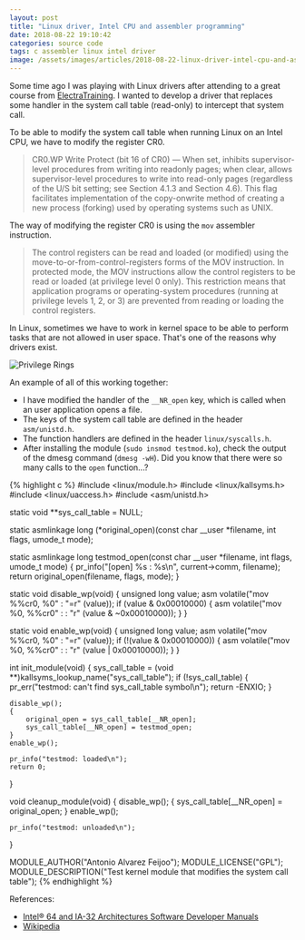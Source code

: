 ```yaml
---
layout: post
title: "Linux driver, Intel CPU and assembler programming"
date: 2018-08-22 19:10:42
categories: source code
tags: c assembler linux intel driver
image: /assets/images/articles/2018-08-22-linux-driver-intel-cpu-and-assembler-programming/linux-driver-intel-cpu-and-assembler-programming.png
---
```


Some time ago I was playing with Linux drivers after attending to a great course from [ElectraTraining](http://www.electratraining.org/english/). I wanted to develop a driver that replaces some handler in the system call table (read-only) to intercept that system call.

To be able to modify the system call table when running Linux on an Intel CPU, we have to modify the register CR0.

> CR0.WP
> Write Protect (bit 16 of CR0) — When set, inhibits supervisor-level procedures from writing into readonly
> pages; when clear, allows supervisor-level procedures to write into read-only pages (regardless of the
> U/S bit setting; see Section 4.1.3 and Section 4.6). This flag facilitates implementation of the copy-onwrite
> method of creating a new process (forking) used by operating systems such as UNIX.

The way of modifying the register CR0 is using the `mov` assembler instruction.

> The control registers can be read and loaded (or modified) using the move-to-or-from-control-registers forms
> of the MOV instruction. In protected mode, the MOV instructions allow the control registers to be read or loaded
> (at privilege level 0 only). This restriction means that application programs or operating-system procedures
> (running at privilege levels 1, 2, or 3) are prevented from reading or loading the control registers.

In Linux, sometimes we have to work in kernel space to be able to perform tasks that are not allowed in user space. That's one of the reasons why drivers exist.

![Privilege Rings](https://upload.wikimedia.org/wikipedia/commons/2/2f/Priv_rings.svg)

An example of all of this working together:

* I have modified the handler of the `__NR_open` key, which is called when an user application opens a file.
* The keys of the system call table are defined in the header `asm/unistd.h`.
* The function handlers are defined in the header `linux/syscalls.h`.
* After installing the module (`sudo insmod testmod.ko`), check the output of the dmesg command (`dmesg -wH`). Did you know that there were so many calls to the `open` function...?

{% highlight c %}
#include <linux/module.h>
#include <linux/kallsyms.h>
#include <linux/uaccess.h>
#include <asm/unistd.h>

static void **sys_call_table = NULL;

static asmlinkage long (*original_open)(const char __user *filename, int flags, umode_t mode);

static asmlinkage long testmod_open(const char __user *filename, int flags, umode_t mode)
{
	pr_info("[open] %s : %s\n", current->comm, filename);
	return original_open(filename, flags, mode);
}

static void disable_wp(void) 
{
	unsigned long value;
	asm volatile("mov %%cr0, %0" : "=r" (value));
	if (value & 0x00010000)
	{
		asm volatile("mov %0, %%cr0" : : "r" (value & ~0x00010000));
	}
}

static void enable_wp(void) 
{
	unsigned long value;
	asm volatile("mov %%cr0, %0" : "=r" (value));
	if (!(value & 0x00010000))
	{
		asm volatile("mov %0, %%cr0" : : "r" (value | 0x00010000));
	}
}

int init_module(void)
{
	sys_call_table = (void **)kallsyms_lookup_name("sys_call_table");
    if (!sys_call_table)
    {
		pr_err("testmod: can't find sys_call_table symbol\n");
		return -ENXIO;
	}

	disable_wp(); 
	{
		original_open = sys_call_table[__NR_open];
		sys_call_table[__NR_open] = testmod_open;
	}
	enable_wp();

	pr_info("testmod: loaded\n");
	return 0;
}

void cleanup_module(void)
{
	disable_wp(); 
	{
		sys_call_table[__NR_open] = original_open;
	}
	enable_wp();

	pr_info("testmod: unloaded\n");
}

MODULE_AUTHOR("Antonio Alvarez Feijoo");
MODULE_LICENSE("GPL");
MODULE_DESCRIPTION("Test kernel module that modifies the system call table");
{% endhighlight %}

References:

* [Intel® 64 and IA-32 Architectures Software Developer Manuals](https://software.intel.com/en-us/articles/intel-sdm)
* [Wikipedia](https://en.wikipedia.org/wiki/Protection_ring)
